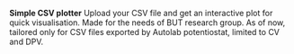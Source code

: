 **Simple CSV plotter**
Upload your CSV file and get an interactive plot for quick visualisation.
Made for the needs of BUT research group.
As of now, tailored only for CSV files exported by Autolab potentiostat, limited to CV and DPV.
